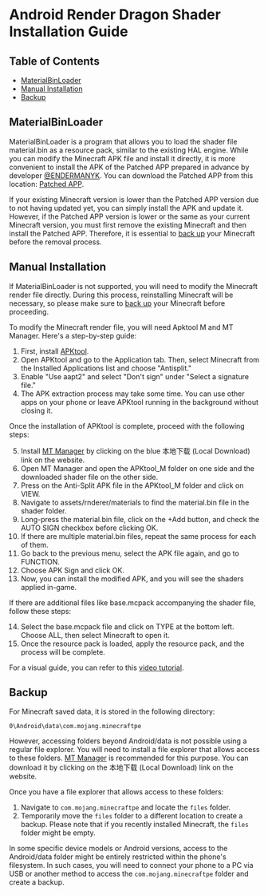 # Android Render Dragon Shader Installation Guide

## Table of Contents
* [MaterialBinLoader](#materialbinloader)
* [Manual Installation](#manual-installation)
* [Backup](#backup)

## MaterialBinLoader
MaterialBinLoader is a program that allows you to load the shader file material.bin as a resource pack, similar to the existing HAL engine. While you can modify the Minecraft APK file and install it directly, it is more convenient to install the APK of the Patched APP prepared in advance by developer [@ENDERMANYK](https://github.com/ENDERMANYK). You can download the Patched APP from this location: [Patched APP](https://github.com/DominoKorean/Render-dragon-shader-list/blob/main/patchedapp.md).

If your existing Minecraft version is lower than the Patched APP version due to not having updated yet, you can simply install the APK and update it. However, if the Patched APP version is lower or the same as your current Minecraft version, you must first remove the existing Minecraft and then install the Patched APP. Therefore, it is essential to [back up](#백업) your Minecraft before the removal process.

## Manual Installation

If MaterialBinLoader is not supported, you will need to modify the Minecraft render file directly. During this process, reinstalling Minecraft will be necessary, so please make sure to [back up](#백업) your Minecraft before proceeding.

To modify the Minecraft render file, you will need Apktool M and MT Manager. Here's a step-by-step guide:

1. First, install [APKtool](https://maximoff.su/apktool/?lang=en).
2. Open APKtool and go to the Application tab. Then, select Minecraft from the Installed Applications list and choose "Antisplit."
3. Enable "Use aapt2" and select "Don't sign" under "Select a signature file."
4. The APK extraction process may take some time. You can use other apps on your phone or leave APKtool running in the background without closing it.

Once the installation of APKtool is complete, proceed with the following steps:

5. Install [MT Manager](https://mt2.cn/download) by clicking on the blue 本地下载 (Local Download) link on the website.
6. Open MT Manager and open the APKtool_M folder on one side and the downloaded shader file on the other side.
7. Press on the Anti-Split APK file in the APKtool_M folder and click on VIEW.
8. Navigate to assets/rnderer/materials to find the material.bin file in the shader folder.
9. Long-press the material.bin file, click on the +Add button, and check the AUTO SIGN checkbox before clicking OK.
10. If there are multiple material.bin files, repeat the same process for each of them.
11. Go back to the previous menu, select the APK file again, and go to FUNCTION.
12. Choose APK Sign and click OK.
13. Now, you can install the modified APK, and you will see the shaders applied in-game.

If there are additional files like base.mcpack accompanying the shader file, follow these steps:

14. Select the base.mcpack file and click on TYPE at the bottom left. Choose ALL, then select Minecraft to open it.
15. Once the resource pack is loaded, apply the resource pack, and the process will be complete.

For a visual guide, you can refer to this [video tutorial](https://youtu.be/MYlnjqnFBgw).
<!---
Note: The provided links are subject to change or may be in a different language, as this is a translation. Please use similar guides in your preferred language if necessary.
--->




## Backup

For Minecraft saved data, it is stored in the following directory:

```
0\Android\data\com.mojang.minecraftpe
```

However, accessing folders beyond Android/data is not possible using a regular file explorer. You will need to install a file explorer that allows access to these folders. [MT Manager](https://mt2.cn/download) is recommended for this purpose. You can download it by clicking on the 本地下载 (Local Download) link on the website.

Once you have a file explorer that allows access to these folders:

1. Navigate to `com.mojang.minecraftpe` and locate the `files` folder.
2. Temporarily move the `files` folder to a different location to create a backup. Please note that if you recently installed Minecraft, the `files` folder might be empty.

In some specific device models or Android versions, access to the Android/data folder might be entirely restricted within the phone's filesystem. In such cases, you will need to connect your phone to a PC via USB or another method to access the `com.mojang.minecraftpe` folder and create a backup.